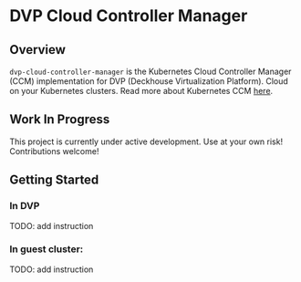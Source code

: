 # DVP Cloud Controller Manager

## Overview
`dvp-cloud-controller-manager` is the Kubernetes Cloud Controller Manager (CCM) implementation for DVP (Deckhouse Virtualization Platform).
Cloud on your Kubernetes clusters.
Read more about Kubernetes CCM [here](https://kubernetes.io/docs/tasks/administer-cluster/running-cloud-controller/).

## Work In Progress
This project is currently under active development. Use at your own risk!
Contributions welcome!

## Getting Started

### In DVP
TODO: add instruction 

### In guest cluster:
TODO: add instruction